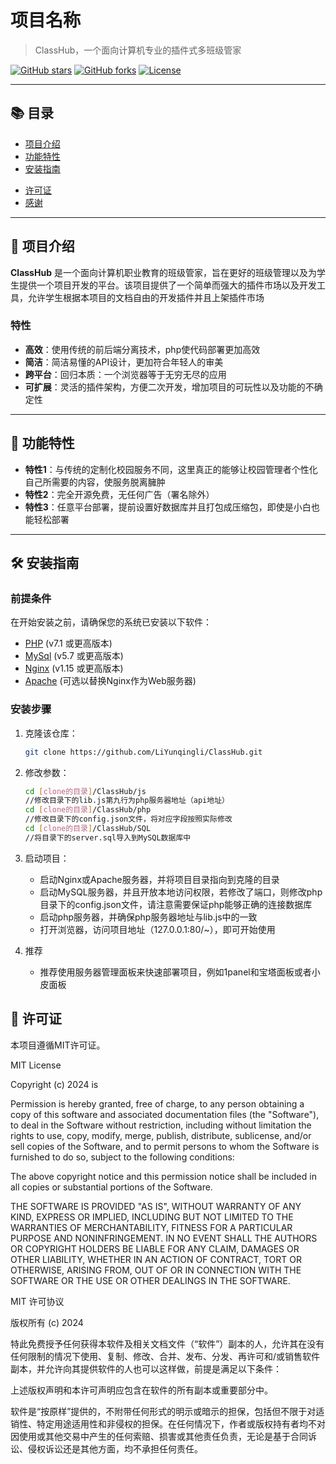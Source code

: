 # 项目名称

> ClassHub，一个面向计算机专业的插件式多班级管家

[![GitHub stars](https://img.shields.io/github/stars/LiYunqingli/ClassHub?style=social)](https://github.com/LiYunqingli/ClassHub/stargazers)
[![GitHub forks](https://img.shields.io/github/forks/LiYunqingli/ClassHub?style=social)](https://github.com/LiYunqingli/ClassHub/network)
[![License](https://img.shields.io/github/license/LiYunqingli/ClassHub)](LICENSE)

---

## 📚 目录

- [项目介绍](#项目介绍)
- [功能特性](#功能特性)
- [安装指南](#安装指南)
<!-- - [API文档](#api文档) -->
<!-- - [贡献指南](#贡献指南) -->
<!-- - [常见问题](#常见问题) -->
- [许可证](#许可证)
- [感谢](#感谢)

---

## 📖 项目介绍

**ClassHub** 是一个面向计算机职业教育的班级管家，旨在更好的班级管理以及为学生提供一个项目开发的平台。该项目提供了一个简单而强大的插件市场以及开发工具，允许学生根据本项目的文档自由的开发插件并且上架插件市场

### 特性

- **高效**：使用传统的前后端分离技术，php使代码部署更加高效
- **简洁**：简洁易懂的API设计，更加符合年轻人的审美
- **跨平台**：回归本质：一个浏览器等于无穷无尽的应用
- **可扩展**：灵活的插件架构，方便二次开发，增加项目的可玩性以及功能的不确定性

---

## 🚀 功能特性

- **特性1**：与传统的定制化校园服务不同，这里真正的能够让校园管理者个性化自己所需要的内容，使服务脱离臃肿
- **特性2**：完全开源免费，无任何广告（署名除外）
- **特性3**：任意平台部署，提前设置好数据库并且打包成压缩包，即使是小白也能轻松部署

---

## 🛠 安装指南

### 前提条件

在开始安装之前，请确保您的系统已安装以下软件：

- [PHP](https://www.php.net/) (v7.1 或更高版本)
- [MySql](https://www.mysql.com/) (v5.7 或更高版本)
- [Nginx](http://nginx.org/) (v1.15 或更高版本)
- [Apache](https://httpd.apache.org/) (可选以替换Nginx作为Web服务器)

### 安装步骤

1. 克隆该仓库：

    ```bash
    git clone https://github.com/LiYunqingli/ClassHub.git
    ```

2. 修改参数：

    ```bash
    cd [clone的目录]/ClassHub/js
    //修改目录下的lib.js第九行为php服务器地址（api地址）
    cd [clone的目录]/ClassHub/php
    //修改目录下的config.json文件，将对应字段按照实际修改
    cd [clone的目录]/ClassHub/SQL
    //将目录下的server.sql导入到MySQL数据库中
    ```

3. 启动项目：

    - 启动Nginx或Apache服务器，并将项目目录指向到克隆的目录
    - 启动MySQL服务器，并且开放本地访问权限，若修改了端口，则修改php目录下的config.json文件，请注意需要保证php能够正确的连接数据库
    - 启动php服务器，并确保php服务器地址与lib.js中的一致
    - 打开浏览器，访问项目地址（127.0.0.1:80/~），即可开始使用

4. 推荐

    - 推荐使用服务器管理面板来快速部署项目，例如1panel和宝塔面板或者小皮面板

<!-- ## 💡 使用方法

### 示例代码

```javascript
const 项目名称 = require('项目名称');

const result = 项目名称.功能();
console.log(result); -->

## 📝 许可证

本项目遵循MIT许可证。

MIT License

Copyright (c) 2024 is

Permission is hereby granted, free of charge, to any person obtaining a copy
of this software and associated documentation files (the "Software"), to deal
in the Software without restriction, including without limitation the rights
to use, copy, modify, merge, publish, distribute, sublicense, and/or sell
copies of the Software, and to permit persons to whom the Software is
furnished to do so, subject to the following conditions:

The above copyright notice and this permission notice shall be included in all
copies or substantial portions of the Software.

THE SOFTWARE IS PROVIDED "AS IS", WITHOUT WARRANTY OF ANY KIND, EXPRESS OR
IMPLIED, INCLUDING BUT NOT LIMITED TO THE WARRANTIES OF MERCHANTABILITY,
FITNESS FOR A PARTICULAR PURPOSE AND NONINFRINGEMENT. IN NO EVENT SHALL THE
AUTHORS OR COPYRIGHT HOLDERS BE LIABLE FOR ANY CLAIM, DAMAGES OR OTHER
LIABILITY, WHETHER IN AN ACTION OF CONTRACT, TORT OR OTHERWISE, ARISING FROM,
OUT OF OR IN CONNECTION WITH THE SOFTWARE OR THE USE OR OTHER DEALINGS IN THE
SOFTWARE.


MIT 许可协议

版权所有 (c) 2024

特此免费授予任何获得本软件及相关文档文件（“软件”）副本的人，允许其在没有任何限制的情况下使用、复制、修改、合并、发布、分发、再许可和/或销售软件副本，并允许向其提供软件的人也可以这样做，前提是满足以下条件：

上述版权声明和本许可声明应包含在软件的所有副本或重要部分中。

软件是“按原样”提供的，不附带任何形式的明示或暗示的担保，包括但不限于对适销性、特定用途适用性和非侵权的担保。在任何情况下，作者或版权持有者均不对因使用或其他交易中产生的任何索赔、损害或其他责任负责，无论是基于合同诉讼、侵权诉讼还是其他方面，均不承担任何责任。